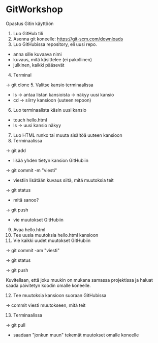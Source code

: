 # GitWorkshop
Opastus Gitin käyttöön

 1. Luo GitHub tili
 2. Asenna git koneelle: https://git-scm.com/downloads
 3. Luo GitHubissa repository, eli uusi repo.

   - anna sille kuvaava nimi
   - kuvaus, mitä käsittelee (ei pakollinen)
   - julkinen, kaikki pääsevät
 4. Terminal 

   -> git clone <url>
 5. Valitse kansio terminaalissa
   
   - ls -> antaa listan kansioista -> näkyy uusi kansio
   - cd -> siirry kansioon (uuteen repoon)
 6. Luo terminaalista käsin uusi kansio

   - touch hello.html
   - ls -> uusi kansio näkyy
 7. Luo HTML runko tai muuta sisältöä uuteen kansioon
 8. Terminaalissa
   
   -> git add <kansion nimi>
   - lisää yhden tietyn kansion GitHubiin

   -> git commit -m "viesti"
   - viestiin lisätään kuvaus siitä, mitä muutoksia teit
   
   -> git status
   - mitä sanoo?
   
   -> git push
   - vie muutokset GitHubiin
 9. Avaa hello.html
10. Tee uusia muutoksia hello.html kansioon
11. Vie kaikki uudet muutokset GitHubiin

   -> git commit -am "viesti"
   
   -> git status 
   
   -> git push

Kuvitellaan, että joku muukin on mukana samassa projektissa ja haluat saada päivitetyn koodin omalle koneelle.

12. Tee muutoksia kansioon suoraan GitHubissa

   -> commit viesti muutokseen, mitä teit

13. Terminaalissa

   -> git pull
   - saadaan "jonkun muun" tekemät muutokset omalle koneelle
   
   
   
   
   
   
   
   
   
